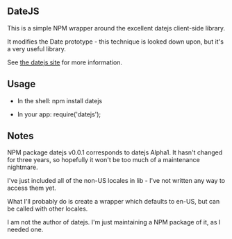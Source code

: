 DateJS
------

This is a simple NPM wrapper around the excellent datejs client-side library.

It modifies the Date prototype - this technique is looked down upon, but it's
a very useful library.

See [the datejs site](http://www.datejs.com/) for more information.

Usage
-----

* In the shell:
    npm install datejs

* In your app:
    require('datejs');

Notes
-----

NPM package datejs v0.0.1 corresponds to datejs Alpha1.  It hasn't changed for 
three years, so hopefully it won't be too much of a maintenance nightmare.

I've just included all of the non-US locales in lib - I've not written any way 
to access them yet.

What I'll probably do is create a wrapper which defaults to en-US, but can be
called with other locales.

I am not the author of datejs.  I'm just maintaining a NPM package of it, as I
needed one.
